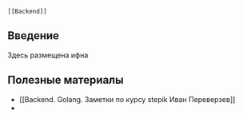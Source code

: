 	[[Backend]]

## Введение
Здесь размещена ифна

## Полезные материалы
- [[Backend. Golang. Заметки по курсу stepik Иван Переверзев]]
- 